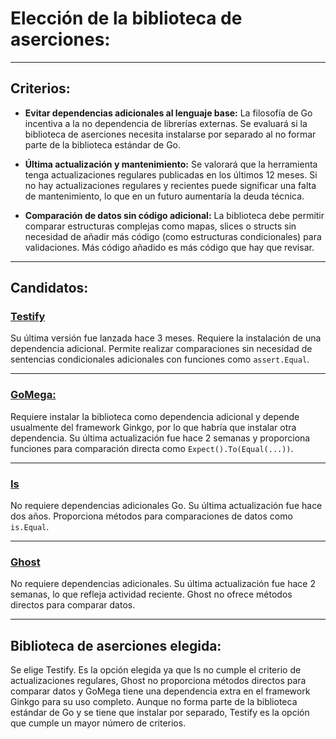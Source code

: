 # Elección de la biblioteca de aserciones:

---

## Criterios:


- **Evitar dependencias adicionales al lenguaje base:** La filosofía de Go incentiva a la no dependencia de librerías externas. Se evaluará si la biblioteca de aserciones necesita instalarse por separado al no formar parte de la biblioteca estándar de Go.

- **Última actualización y mantenimiento:** Se valorará que la herramienta tenga actualizaciones regulares publicadas en los últimos 12 meses. Si no hay actualizaciones regulares y recientes puede significar una falta de mantenimiento, lo que en un futuro aumentaría la deuda técnica.

- **Comparación de datos sin código adicional:** La biblioteca debe permitir comparar estructuras complejas como mapas, slices o structs sin necesidad de añadir más código (como estructuras condicionales) para validaciones. Más código añadido es más código que hay que revisar.

---

## Candidatos:

### [**Testify**](https://github.com/stretchr/testify)

Su última versión fue lanzada hace 3 meses. 
Requiere la instalación de una dependencia adicional. Permite realizar comparaciones sin necesidad de sentencias condicionales adicionales con funciones como `assert.Equal`.
 
---

### [**GoMega:**](https://github.com/onsi/gomega)


Requiere instalar la biblioteca como dependencia adicional y depende usualmente del framework Ginkgo, por lo que habría que instalar otra dependencia. Su última actualización fue hace 2 semanas y proporciona funciones para comparación directa como `Expect().To(Equal(...))`. 

  
---

### [**Is**](https://github.com/matryer/is) 

No requiere dependencias adicionales Go. Su última actualización fue hace dos años. Proporciona métodos para comparaciones de datos como `is.Equal`. 


---

### [**Ghost**](https://github.com/rliebz/ghost)

No requiere dependencias adicionales. Su última actualización fue hace 2 semanas, lo que refleja actividad reciente. Ghost no ofrece métodos directos para comparar datos. 


---

## Biblioteca de aserciones elegida:

Se elige Testify. Es la opción elegida ya que Is no cumple el criterio de actualizaciones regulares, Ghost no proporciona métodos directos para comparar datos y GoMega tiene una dependencia extra en el framework Ginkgo para su uso completo. Aunque no forma parte de la biblioteca estándar de Go y se tiene que instalar por separado, Testify es la opción que cumple un mayor número de criterios.




